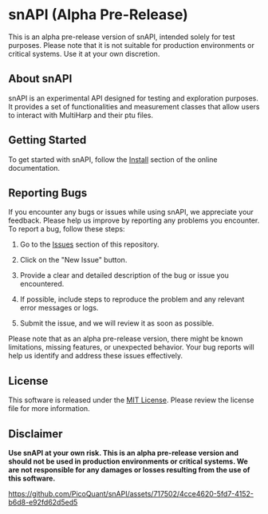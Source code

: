 # snAPI (Alpha Pre-Release)
This is an alpha pre-release version of snAPI, intended solely for test purposes. Please note that it is not suitable for production environments or critical systems. Use it at your own discretion.

## About snAPI
snAPI is an experimental API designed for testing and exploration purposes. It provides a set of functionalities and measurement classes that allow users to interact with MultiHarp and their ptu files.

## Getting Started
To get started with snAPI, follow the [Install](https://picoquant.github.io/snAPI/install.html) section of the online documentation.

## Reporting Bugs
If you encounter any bugs or issues while using snAPI, we appreciate your feedback. Please help us improve by reporting any problems you encounter. To report a bug, follow these steps:

1. Go to the [Issues](https://github.com/PicoQuant/snAPI/issues) section of this repository.

2. Click on the "New Issue" button.

3. Provide a clear and detailed description of the bug or issue you encountered.

4. If possible, include steps to reproduce the problem and any relevant error messages or logs.

5. Submit the issue, and we will review it as soon as possible.

Please note that as an alpha pre-release version, there might be known limitations, missing features, or unexpected behavior. Your bug reports will help us identify and address these issues effectively.

## License
This software is released under the [MIT License](LICENSE). Please review the license file for more information.

## Disclaimer
**Use snAPI at your own risk. This is an alpha pre-release version and should not be used in production environments or critical systems. We are not responsible for any damages or losses resulting from the use of this software.**

https://github.com/PicoQuant/snAPI/assets/717502/4cce4620-5fd7-4152-b6d8-e92fd62d5ed5
